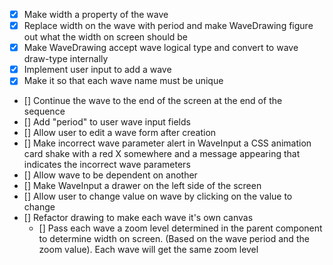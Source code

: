 - [x] Make width a property of the wave
- [x] Replace width on the wave with period and make WaveDrawing figure out what the width on screen should be
- [x] Make WaveDrawing accept wave logical type and convert to wave draw-type internally
- [x] Implement user input to add a wave
- [x] Make it so that each wave name must be unique

- [] Continue the wave to the end of the screen at the end of the sequence
- [] Add "period" to user wave input fields
- [] Allow user to edit a wave form after creation
- [] Make incorrect wave parameter alert in WaveInput a CSS animation card shake with a red X somewhere and a message appearing that indicates the incorrect wave parameters
- [] Allow wave to be dependent on another
- [] Make WaveInput a drawer on the left side of the screen
- [] Allow user to change value on wave by clicking on the value to change
- [] Refactor drawing to make each wave it's own canvas
  - [] Pass each wave a zoom level determined in the parent component to determine width on screen. (Based on the wave period and the zoom value). Each wave will get the same zoom level
